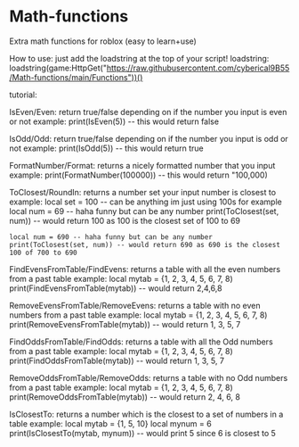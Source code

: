 # Math-functions
Extra math functions for roblox (easy to learn+use)

How to use: just add the loadstring at the top of your script!
loadstring:
  loadstring(game:HttpGet("https://raw.githubusercontent.com/cyberical9B55/Math-functions/main/Functions"))()

tutorial:

IsEven/Even:
  return true/false depending on if the number you input is even or not
  example:
    print(IsEven(5)) -- this would return false
    

IsOdd/Odd:
  return true/false depending on if the number you input is odd or not
  example:
    print(IsOdd(5)) -- this would return true
    
FormatNumber/Format:
  returns a nicely formatted number that you input
  example:
    print(FormatNumber(100000)) -- this would return "100,000)
    
ToClosest/RoundIn:
  returns a number set your input number is closest to
  example:
    local set = 100 -- can be anything im just using 100s for example
    local num = 69 -- haha funny but can be any number
    print(ToClosest(set, num)) -- would return 100 as 100 is the closest set of 100 to 69
    
    local num = 690 -- haha funny but can be any number
    print(ToClosest(set, num)) -- would return 690 as 690 is the closest 100 of 700 to 690
    
    
FindEvensFromTable/FindEvens:
  returns a table with all the even numbers from a past table
  example:
    local mytab = {1, 2, 3, 4, 5, 6, 7, 8)
    print(FindEvensFromTable(mytab)) -- would return 2,4,6,8
    
    
RemoveEvensFromTable/RemoveEvens:
  returns a table with no even numbers from a past table
  example:
    local mytab = {1, 2, 3, 4, 5, 6, 7, 8)
    print(RemoveEvensFromTable(mytab)) -- would return 1, 3, 5, 7
    
    
 
    
FindOddsFromTable/FindOdds:
  returns a table with all the Odd numbers from a past table
  example:
    local mytab = {1, 2, 3, 4, 5, 6, 7, 8)
    print(FindOddsFromTable(mytab)) -- would return 1, 3, 5, 7
    
    
RemoveOddsFromTable/RemoveOdds:
  returns a table with no Odd numbers from a past table
  example:
    local mytab = {1, 2, 3, 4, 5, 6, 7, 8)
    print(RemoveOddsFromTable(mytab)) -- would return 2, 4, 6, 8
    
    
IsClosestTo:
  returns a number which is the closest to a set of numbers in a table
  example:
    local mytab = {1, 5, 10}
    local mynum = 6
    print(IsClosestTo(mytab, mynum)) -- would print 5 since 6 is closest to 5
    

